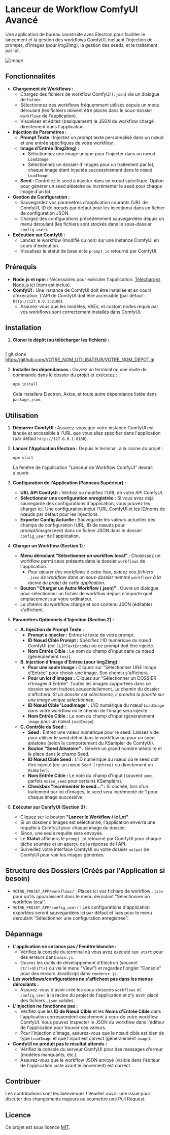# Lanceur de Workflow ComfyUI Avancé

Une application de bureau construite avec Electron pour faciliter le lancement et la gestion des workflows ComfyUI, incluant l'injection de prompts, d'images (pour img2img), la gestion des seeds, et le traitement par lot.


![image](https://github.com/user-attachments/assets/6efe5d0a-c78e-4872-b566-ed660a7bf128)



## Fonctionnalités

*   **Chargement de Workflows :**
    *   Chargez des fichiers de workflow ComfyUI (`.json`) via un dialogue de fichier.
    *   Sélectionnez des workflows fréquemment utilisés depuis un menu déroulant (les fichiers doivent être placés dans le sous-dossier `workflows` de l'application).
    *   Visualisez et éditez (basiquement) le JSON du workflow chargé directement dans l'application.
*   **Injection de Paramètres :**
    *   **Prompt Texte :** Injectez un prompt texte personnalisé dans un nœud et une entrée spécifiques de votre workflow.
    *   **Image d'Entrée (Img2Img) :**
        *   Sélectionnez une image unique pour l'injecter dans un nœud `LoadImage`.
        *   Sélectionnez un dossier d'images pour un traitement par lot, chaque image étant injectée successivement dans le nœud `LoadImage`.
    *   **Seed :** Contrôlez le seed à injecter dans un nœud spécifique. Option pour générer un seed aléatoire ou incrémenter le seed pour chaque image d'un lot.
*   **Gestion de Configuration :**
    *   Sauvegardez vos paramètres d'application courants (URL de ComfyUI, ID de nœuds par défaut pour les injections) dans un fichier de configuration JSON.
    *   Chargez des configurations précédemment sauvegardées depuis un menu déroulant (les fichiers sont stockés dans le sous-dossier `config_user`).
*   **Exécution sur ComfyUI :**
    *   Lancez le workflow (modifié ou non) sur une instance ComfyUI en cours d'exécution.
    *   Visualisez le statut de base et le `prompt_id` retourné par ComfyUI.

## Prérequis

*   **Node.js et npm :** Nécessaires pour exécuter l'application. <a href="https://nodejs.org/" target="_blank">Téléchargez Node.js ici</a> (npm est inclus).
*   **ComfyUI :** Une instance de ComfyUI doit être installée et en cours d'exécution. L'API de ComfyUI doit être accessible (par défaut : `http://127.0.0.1:8188`).
    *   Assurez-vous que les modèles, VAEs, et custom nodes requis par vos workflows sont correctement installés dans ComfyUI.

## Installation

1.  **Cloner le dépôt (ou télécharger les fichiers) :**
    ```bash
[    git clone https://github.com/VOTRE_NOM_UTILISATEUR/VOTRE_NOM_DEPOT.gi

2.  **Installer les dépendances :**
    Ouvrez un terminal ou une invite de commande dans le dossier du projet et exécutez :
    ```bash
    npm install
    ```
    Cela installera Electron, Axios, et toute autre dépendance listée dans `package.json`.

## Utilisation

1.  **Démarrer ComfyUI :**
    Assurez-vous que votre instance ComfyUI est lancée et accessible à l'URL que vous allez spécifier dans l'application (par défaut `http://127.0.0.1:8188`).

2.  **Lancer l'Application Electron :**
    Depuis le terminal, à la racine du projet :
    ```bash
    npm start
    ```
    La fenêtre de l'application "Lanceur de Workflow ComfyUI" devrait s'ouvrir.

3.  **Configuration de l'Application (Panneau Supérieur) :**
    *   **URL API ComfyUI :** Vérifiez ou modifiez l'URL de votre API ComfyUI.
    *   **Sélectionner une configuration enregistrée :** Si vous avez déjà sauvegardé des configurations d'application, vous pouvez les charger ici. Une configuration inclut l'URL ComfyUI et les ID/noms de nœuds par défaut pour les injections.
    *   **Exporter Config Actuelle :** Sauvegarde les valeurs actuelles des champs de configuration (URL, ID de nœuds pour prompt/image/seed) dans un fichier JSON dans le dossier `config_user` de l'application.

4.  **Charger un Workflow (Section 1) :**
    *   **Menu déroulant "Sélectionner un workflow local" :** Choisissez un workflow parmi ceux présents dans le dossier `workflows` de l'application.
        *   *Pour ajouter des workflows à cette liste, placez vos fichiers `.json` de workflow dans un sous-dossier nommé `workflows` à la racine du projet de cette application.*
    *   **Bouton "Charger un Autre Workflow (.json)" :** Ouvre un dialogue pour sélectionner un fichier de workflow depuis n'importe quel emplacement sur votre ordinateur.
    *   Le chemin du workflow chargé et son contenu JSON (éditable) s'affichent.

5.  **Paramètres Optionnels d'Injection (Section 2) :**
    *   **A. Injection de Prompt Texte :**
        *   **Prompt à injecter :** Entrez le texte de votre prompt.
        *   **ID Nœud Cible Prompt :** Spécifiez l'ID numérique du nœud ComfyUI (ex: `CLIPTextEncode`) où ce prompt doit être injecté.
        *   **Nom Entrée Cible :** Le nom du champ d'input dans ce nœud (généralement `text`).
    *   **B. Injection d'Image d'Entrée (pour Img2Img) :**
        *   **Pour une seule image :** Cliquez sur "Sélectionner UNE Image d'Entrée" pour choisir une image. Son chemin s'affichera.
        *   **Pour un lot d'images :** Cliquez sur "Sélectionner un DOSSIER d'Images d'Entrée". Toutes les images supportées dans ce dossier seront traitées séquentiellement. Le chemin du dossier s'affichera. *Si un dossier est sélectionné, il prendra la priorité sur une image unique sélectionnée.*
        *   **ID Nœud Cible 'LoadImage' :** L'ID numérique du nœud `LoadImage` dans votre workflow où le chemin de l'image sera injecté.
        *   **Nom Entrée Cible :** Le nom du champ d'input (généralement `image` pour un nœud `LoadImage`).
    *   **C. Contrôle du Seed :**
        *   **Seed :** Entrez une valeur numérique pour le seed. Laissez vide pour utiliser le seed défini dans le workflow ou pour un seed aléatoire (selon le comportement du KSampler de ComfyUI).
        *   **Bouton "Seed Aléatoire" :** Génère un grand nombre aléatoire et le place dans le champ Seed.
        *   **ID Nœud Cible Seed :** L'ID numérique du nœud où le seed doit être injecté (ex: un nœud `Seed (rgthree)` ou directement un `KSampler`).
        *   **Nom Entrée Cible :** Le nom du champ d'input (souvent `seed`, parfois `noise_seed` pour certains KSamplers).
        *   **Checkbox "Incrémenter le seed..." :** Si cochée, lors d'un traitement par lot d'images, le seed sera incrémenté de 1 pour chaque image successive.

6.  **Exécuter sur ComfyUI (Section 3) :**
    *   Cliquez sur le bouton **"Lancer le Workflow / le Lot"**.
    *   Si un dossier d'images est sélectionné, l'application enverra une requête à ComfyUI pour chaque image du dossier.
    *   Sinon, une seule requête sera envoyée.
    *   Le **Statut** affichera le `prompt_id` retourné par ComfyUI pour chaque tâche soumise et un aperçu de la réponse de l'API.
    *   Surveillez votre interface ComfyUI ou votre dossier `output` de ComfyUI pour voir les images générées.

## Structure des Dossiers (Créés par l'Application si besoin)

*   `VOTRE_PROJET_APP/workflows/` : Placez ici vos fichiers de workflow `.json` pour qu'ils apparaissent dans le menu déroulant "Sélectionner un workflow local".
*   `VOTRE_PROJET_APP/config_user/` : Les configurations d'application exportées seront sauvegardées ici par défaut et lues pour le menu déroulant "Sélectionner une configuration enregistrée".

## Dépannage

*   **L'application ne se lance pas / Fenêtre blanche :**
    *   Vérifiez la console du terminal où vous avez exécuté `npm start` pour des erreurs dans `main.js`.
    *   Ouvrez les outils de développement d'Electron (souvent `Ctrl+Shift+I` ou via le menu "View") et regardez l'onglet "Console" pour des erreurs JavaScript dans `renderer.js`.
*   **Les workflows/configurations ne s'affichent pas dans les menus déroulants :**
    *   Assurez-vous d'avoir créé les sous-dossiers `workflows` et `config_user` à la racine du projet de l'application et d'y avoir placé des fichiers `.json` valides.
*   **L'injection ne fonctionne pas :**
    *   Vérifiez que les **ID de Nœud Cible** et les **Noms d'Entrée Cible** dans l'application correspondent exactement à ceux de votre workflow ComfyUI. Vous pouvez inspecter le JSON du workflow dans l'éditeur de l'application pour trouver ces valeurs.
    *   Pour l'injection d'image, assurez-vous que le nœud cible est bien de type `LoadImage` et que l'input est correct (généralement `image`).
*   **ComfyUI ne produit pas le résultat attendu :**
    *   Vérifiez la console du serveur ComfyUI pour des messages d'erreur (modèles manquants, etc.).
    *   Assurez-vous que le workflow JSON envoyé (visible dans l'éditeur de l'application juste avant le lancement) est correct.

## Contribuer

Les contributions sont les bienvenues ! Veuillez ouvrir une issue pour discuter des changements majeurs ou soumettre une Pull Request.

## Licence

Ce projet est sous licence [MIT](./LICENSE).

